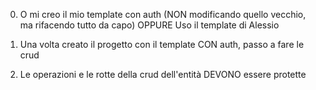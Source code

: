 0.  O mi creo il mio template con auth (NON modificando quello vecchio, ma rifacendo tutto da capo)
    OPPURE
    Uso il template di Alessio

1. Una volta creato il progetto con il template CON auth, passo a fare le crud
2. Le operazioni e le rotte della crud dell'entità DEVONO essere protette
